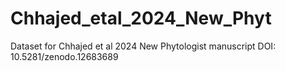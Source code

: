 # Chhajed_etal_2024_New_Phyt
Dataset for Chhajed et al 2024 New Phytologist manuscript
DOI: 10.5281/zenodo.12683689
